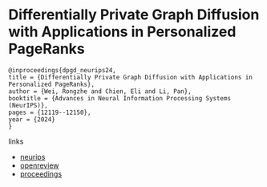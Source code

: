 # Differentially Private Graph Diffusion with Applications in Personalized PageRanks

```
@inproceedings{dpgd_neurips24,
title = {Differentially Private Graph Diffusion with Applications in Personalized PageRanks},
author = {Wei, Rongzhe and Chien, Eli and Li, Pan},
booktitle = {Advances in Neural Information Processing Systems (NeurIPS)},
pages = {12119--12150},
year = {2024}
}
```

links
- [neurips](https://nips.cc/Conferences/2024/Schedule?showEvent=94531)
- [openreview](https://openreview.net/forum?id=aon7bwYBiq)
- [proceedings](https://papers.nips.cc//paper_files/paper/2024/hash/167cb476aab527e23741e314be80a4ea-Abstract-Conference.html)
